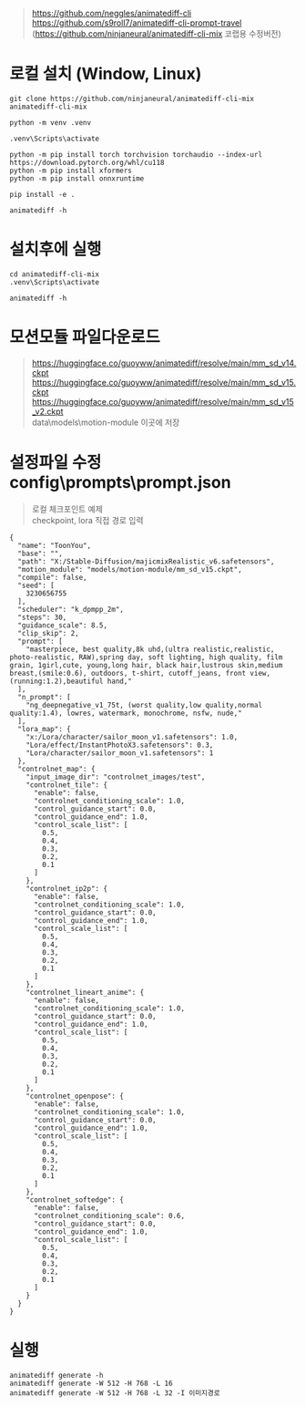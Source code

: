 
> https://github.com/neggles/animatediff-cli
> https://github.com/s9roll7/animatediff-cli-prompt-travel  
> (https://github.com/ninjaneural/animatediff-cli-mix 코랩용 수정버전)  


# 로컬 설치 (Window, Linux)
```
git clone https://github.com/ninjaneural/animatediff-cli-mix
animatediff-cli-mix

python -m venv .venv

.venv\Scripts\activate

python -m pip install torch torchvision torchaudio --index-url https://download.pytorch.org/whl/cu118
python -m pip install xformers
python -m pip install onnxruntime

pip install -e .

animatediff -h
```

# 설치후에 실행

```
cd animatediff-cli-mix
.venv\Scripts\activate

animatediff -h
```

# 모션모듈 파일다운로드

> https://huggingface.co/guoyww/animatediff/resolve/main/mm_sd_v14.ckpt  
> https://huggingface.co/guoyww/animatediff/resolve/main/mm_sd_v15.ckpt  
> https://huggingface.co/guoyww/animatediff/resolve/main/mm_sd_v15_v2.ckpt  
> data\models\motion-module 이곳에 저장  


# 설정파일 수정 config\prompts\prompt.json

> 로컬 체크포인트 예제  
> checkpoint, lora 직접 경로 입력

```
{
  "name": "ToonYou",
  "base": "",
  "path": "X:/Stable-Diffusion/majicmixRealistic_v6.safetensors",
  "motion_module": "models/motion-module/mm_sd_v15.ckpt",
  "compile": false,
  "seed": [
    3230656755
  ],
  "scheduler": "k_dpmpp_2m",
  "steps": 30,
  "guidance_scale": 8.5,
  "clip_skip": 2,
  "prompt": [
    "masterpiece, best quality,8k uhd,(ultra realistic,realistic, photo-realistic, RAW),spring day, soft lighting, high quality, film grain, 1girl,cute, young,long hair, black hair,lustrous skin,medium breast,(smile:0.6), outdoors, t-shirt, cutoff_jeans, front view, (running:1.2),beautiful hand,"
  ],
  "n_prompt": [
    "ng_deepnegative_v1_75t, (worst quality,low quality,normal quality:1.4), lowres, watermark, monochrome, nsfw, nude,"
  ],
  "lora_map": {
    "x:/Lora/character/sailor_moon_v1.safetensors": 1.0,
    "Lora/effect/InstantPhotoX3.safetensors": 0.3,
    "Lora/character/sailor_moon_v1.safetensors": 1
  },
  "controlnet_map": {
    "input_image_dir": "controlnet_images/test",
    "controlnet_tile": {
      "enable": false,
      "controlnet_conditioning_scale": 1.0,
      "control_guidance_start": 0.0,
      "control_guidance_end": 1.0,
      "control_scale_list": [
        0.5,
        0.4,
        0.3,
        0.2,
        0.1
      ]
    },
    "controlnet_ip2p": {
      "enable": false,
      "controlnet_conditioning_scale": 1.0,
      "control_guidance_start": 0.0,
      "control_guidance_end": 1.0,
      "control_scale_list": [
        0.5,
        0.4,
        0.3,
        0.2,
        0.1
      ]
    },
    "controlnet_lineart_anime": {
      "enable": false,
      "controlnet_conditioning_scale": 1.0,
      "control_guidance_start": 0.0,
      "control_guidance_end": 1.0,
      "control_scale_list": [
        0.5,
        0.4,
        0.3,
        0.2,
        0.1
      ]
    },
    "controlnet_openpose": {
      "enable": false,
      "controlnet_conditioning_scale": 1.0,
      "control_guidance_start": 0.0,
      "control_guidance_end": 1.0,
      "control_scale_list": [
        0.5,
        0.4,
        0.3,
        0.2,
        0.1
      ]
    },
    "controlnet_softedge": {
      "enable": false,
      "controlnet_conditioning_scale": 0.6,
      "control_guidance_start": 0.0,
      "control_guidance_end": 1.0,
      "control_scale_list": [
        0.5,
        0.4,
        0.3,
        0.2,
        0.1
      ]
    }
  }
}
```


# 실행

```
animatediff generate -h 
animatediff generate -W 512 -H 768 -L 16
animatediff generate -W 512 -H 768 -L 32 -I 이미지경로
```

